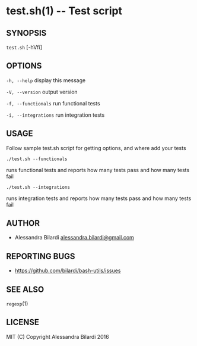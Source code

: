 test.sh(1) -- Test script
=================================

## SYNOPSIS

`test.sh` [-hVfi]

## OPTIONS

  `-h, --help`              display this message

  `-V, --version`           output version

  `-f, --functionals`       run functional tests

  `-i, --integrations`      run integration tests

## USAGE

  Follow sample test.sh script for getting options, and where add your tests
  
    ./test.sh --functionals

  runs functional tests and reports how many tests pass and how many tests fail

    ./test.sh --integrations

  runs integration tests and reports how many tests pass and how many tests fail

## AUTHOR

  - Alessandra Bilardi <alessandra.bilardi@gmail.com>

## REPORTING BUGS

  - https://github.com/bilardi/bash-utils/issues

## SEE ALSO

  `regexp`(1)

## LICENSE

  MIT (C) Copyright Alessandra Bilardi 2016

